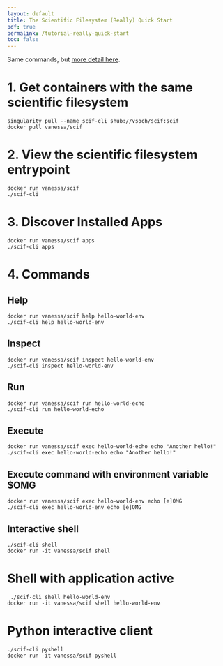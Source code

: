 ```yaml
---
layout: default
title: The Scientific Filesystem (Really) Quick Start
pdf: true
permalink: /tutorial-really-quick-start
toc: false
---
```


Same commands, but [more detail here](/scif/tutorial-quick-start).

# 1. Get containers with the same scientific filesystem

```
singularity pull --name scif-cli shub://vsoch/scif:scif
docker pull vanessa/scif
```

# 2. View the scientific filesystem entrypoint
```
docker run vanessa/scif
./scif-cli 
```

# 3. Discover Installed Apps
```
docker run vanessa/scif apps
./scif-cli apps
```

# 4. Commands
## Help
```
docker run vanessa/scif help hello-world-env
./scif-cli help hello-world-env
```
## Inspect
```
docker run vanessa/scif inspect hello-world-env
./scif-cli inspect hello-world-env
```
## Run

```
docker run vanessa/scif run hello-world-echo
./scif-cli run hello-world-echo
```

## Execute
```
docker run vanessa/scif exec hello-world-echo echo "Another hello!"
./scif-cli exec hello-world-echo echo "Another hello!"
```

## Execute command with environment variable $OMG
```
docker run vanessa/scif exec hello-world-env echo [e]OMG
./scif-cli exec hello-world-env echo [e]OMG
```

## Interactive shell
```
./scif-cli shell
docker run -it vanessa/scif shell
```

# Shell with application active
```
 ./scif-cli shell hello-world-env
docker run -it vanessa/scif shell hello-world-env
```

# Python interactive client
```
./scif-cli pyshell
docker run -it vanessa/scif pyshell
```
